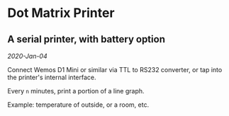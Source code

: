 # Dot Matrix Printer
## A serial printer, with battery option

*2020-Jan-04*

Connect Wemos D1 Mini or similar
via TTL to RS232 converter, or tap into the printer's internal interface.

Every `n` minutes, print a portion of a line graph.

Example: temperature of outside, or a room, etc.
